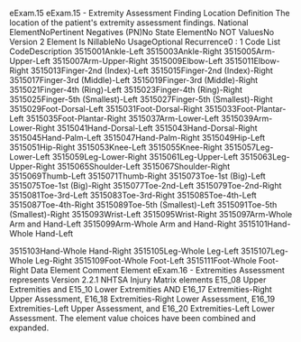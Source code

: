 

eExam.15
eExam.15 - Extremity Assessment Finding Location
Definition
The location of the patient's extremity assessment findings.
National ElementNoPertinent Negatives (PN)No
State ElementNo
NOT ValuesNo
Version 2 Element
Is NillableNo
UsageOptional
Recurrence0 : 1
Code List
CodeDescription
3515001Ankle-Left
3515003Ankle-Right
3515005Arm-Upper-Left
3515007Arm-Upper-Right
3515009Elbow-Left
3515011Elbow-Right
3515013Finger-2nd (Index)-Left
3515015Finger-2nd (Index)-Right
3515017Finger-3rd (Middle)-Left
3515019Finger-3rd (Middle)-Right
3515021Finger-4th (Ring)-Left
3515023Finger-4th (Ring)-Right
3515025Finger-5th (Smallest)-Left
3515027Finger-5th (Smallest)-Right
3515029Foot-Dorsal-Left
3515031Foot-Dorsal-Right
3515033Foot-Plantar-Left
3515035Foot-Plantar-Right
3515037Arm-Lower-Left
3515039Arm-Lower-Right
3515041Hand-Dorsal-Left
3515043Hand-Dorsal-Right
3515045Hand-Palm-Left
3515047Hand-Palm-Right
3515049Hip-Left
3515051Hip-Right
3515053Knee-Left
3515055Knee-Right
3515057Leg-Lower-Left
3515059Leg-Lower-Right
3515061Leg-Upper-Left
3515063Leg-Upper-Right
3515065Shoulder-Left
3515067Shoulder-Right
3515069Thumb-Left
3515071Thumb-Right
3515073Toe-1st (Big)-Left
3515075Toe-1st (Big)-Right
3515077Toe-2nd-Left
3515079Toe-2nd-Right
3515081Toe-3rd-Left
3515083Toe-3rd-Right
3515085Toe-4th-Left
3515087Toe-4th-Right
3515089Toe-5th (Smallest)-Left
3515091Toe-5th (Smallest)-Right
3515093Wrist-Left
3515095Wrist-Right
3515097Arm-Whole Arm and Hand-Left
3515099Arm-Whole Arm and Hand-Right
3515101Hand-Whole Hand-Left

3515103Hand-Whole Hand-Right
3515105Leg-Whole Leg-Left
3515107Leg-Whole Leg-Right
3515109Foot-Whole Foot-Left
3515111Foot-Whole Foot-Right
Data Element Comment
Element eExam.16 - Extremities Assessment represents Version 2.2.1 NHTSA Injury Matrix elements E15_08 Upper
Extremities and E15_10 Lower Extremities AND E16_17 Extremities-Right Upper Assessment, E16_18 Extremities-Right
Lower Assessment, E16_19 Extremities-Left Upper Assessment, and E16_20 Extremities-Left Lower Assessment. The
element value choices have been combined and expanded.